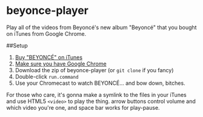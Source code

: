 beyonce-player
==============

Play all of the videos from Beyoncé's new album "Beyoncé" that you bought on iTunes from Google Chrome.

##Setup
1. [Buy "BEYONCÉ" on iTunes](https://itunes.apple.com/us/album/beyonce/id780330041)
2. [Make sure you have Google Chrome](https://www.google.com/intl/en/chrome/browser/)
3. Download the zip of beyonce-player (or `git clone` if you fancy)
4. Double-click `run.command`
5. Use your Chromecast to watch BEYONCÉ... and bow down, bitches.

For those who care, it's gonna make a symlink to the files in your iTunes and use HTML5 `<video>` to play the thing. arrow buttons control volume and which video you're one, and space bar works for play-pause.

